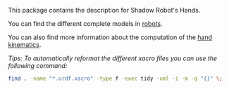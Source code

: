 This package contains the description for Shadow Robot's Hands.

You can find the different complete models in [robots](robots).

You can also find more information about the computation of the [hand kinematics](doc/HandInertia.md).


*Tips: To automatically reformat the different xacro files you can use the following command:*

```bash
find . -name "*.urdf.xacro" -type f -exec tidy -xml -i -m -q "{}" \;
```
